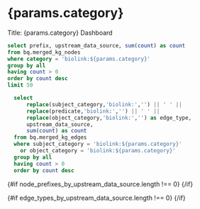 # {params.category}

Title: {params.category} Dashboard


```sql node_prefixes_by_upstream_data_source
select prefix, upstream_data_source, sum(count) as count 
from bq.merged_kg_nodes
where category = 'biolink:${params.category}'
group by all
having count > 0
order by count desc
limit 50
```


```sql edge_types_by_upstream_data_source
  select 
      replace(subject_category,'biolink:','') || ' ' ||
      replace(predicate,'biolink:','') || ' ' || 
      replace(object_category,'biolink:','') as edge_type,
      upstream_data_source,
      sum(count) as count
  from bq.merged_kg_edges
  where subject_category = 'biolink:${params.category}'
    or object_category = 'biolink:${params.category}'    
  group by all
  having count > 0
  order by count desc
```  

{#if node_prefixes_by_upstream_data_source.length !== 0}
<BarChart 
    data={node_prefixes_by_upstream_data_source}
    x=prefix
    y=count
    series=upstream_data_source
    swapXY=true    
    title="Node Prefixes by Upstream Data Source"
/>
{/if}

{#if edge_types_by_upstream_data_source.length !== 0}
<BarChart
    data={edge_types_by_upstream_data_source}
    x=edge_type
    y=count
    split=upstream_data_source
    swapXY=true
    />
{/if}

